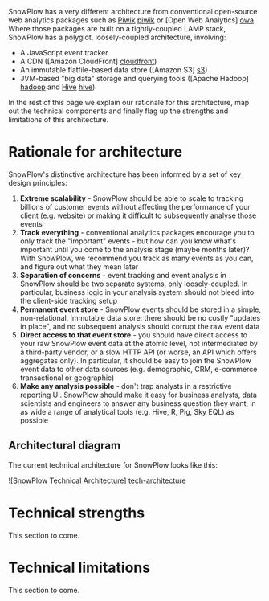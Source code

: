 SnowPlow has a very different architecture from conventional open-source web analytics packages such as [Piwik] [piwik] or [Open Web Analytics] [owa]. Where those packages are built on a tightly-coupled LAMP stack, SnowPlow has a polyglot, loosely-coupled architecture, involving:

* A JavaScript event tracker
* A CDN ([Amazon CloudFront] [cloudfront])
* An immutable flatfile-based data store ([Amazon S3] [s3])
* JVM-based "big data" storage and querying tools ([Apache Hadoop] [hadoop] and [Hive] [hive]).

In the rest of this page we explain our rationale for this architecture, map out the technical components and finally flag up the strengths and limitations of this architecture.

# Rationale for architecture

SnowPlow's distinctive architecture has been informed by a set of key design principles:

1. **Extreme scalability** - SnowPlow should be able to scale to tracking billions of customer events without affecting the performance of your client (e.g. website) or making it difficult to subsequently analyse those events
2. **Track everything** - conventional analytics packages encourage you to only track the "important" events - but how can you know what's important until you come to the analysis stage (maybe months later)? With SnowPlow, we recommend you track as many events as you can, and figure out what they mean later
3. **Separation of concerns** - event tracking and event analysis in SnowPlow should be two separate systems, only loosely-coupled. In particular, business logic in your analysis system should not bleed into the client-side tracking setup
4. **Permanent event store** - SnowPlow events should be stored in a simple, non-relational, immutable data store: there should be no costly "updates in place", and no subsequent analysis should corrupt the raw event data
5. **Direct access to that event store** - you should have direct access to your raw SnowPlow event data at the atomic level, not intermediated by a third-party vendor, or a slow HTTP API (or worse, an API which offers aggregates only). In particular, it should be easy to join the SnowPlow event data to other data sources (e.g. demographic, CRM, e-commerce transactional or geographic)
6. **Make any analysis possible** - don't trap analysts in a restrictive reporting UI. SnowPlow should make it easy for business analysts, data scientists and engineers to answer any business question they want, in as wide a range of analytical tools (e.g. Hive, R, Pig, Sky EQL) as possible

## Architectural diagram

The current technical architecture for SnowPlow looks like this:

![SnowPlow Technical Architecture] [tech-architecture]

[tech-architecture]: /snowplow/snowplow/wiki/about-snowplow/images/snowplow-tech-architecture.jpg

# Technical strengths

This section to come.

# Technical limitations

This section to come.

[piwik]: http://piwik.org/
[owa]: http://www.openwebanalytics.com/
[cloudfront]: http://aws.amazon.com/cloudfront/
[s3]: http://aws.amazon.com/s3/
[hadoop]: http://hadoop.apache.org/
[hive]: http://hive.apache.org/